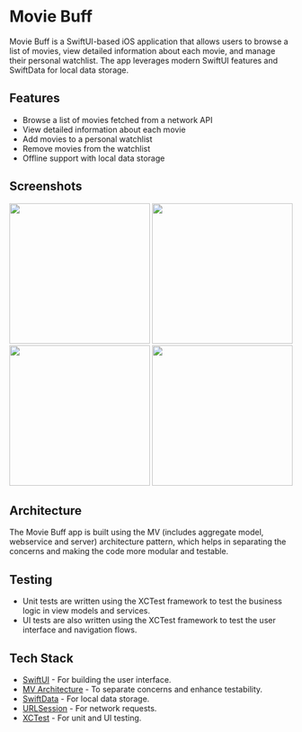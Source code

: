 # Movie Buff
Movie Buff is a SwiftUI-based iOS application that allows users to browse a list of movies, view detailed information about each movie, and manage their personal watchlist. The app leverages modern SwiftUI features and SwiftData for local data storage.

## Features
- Browse a list of movies fetched from a network API
- View detailed information about each movie
- Add movies to a personal watchlist
- Remove movies from the watchlist
- Offline support with local data storage

## Screenshots
<img src="https://res.cloudinary.com/do5h20gi0/image/upload/v1722837933/Simulator_Screenshot_-_Clone_1_of_iPhone_15_Pro_-_2024-08-05_at_11.34.27_b2eqxp.png" width="250" /> <img src="https://res.cloudinary.com/do5h20gi0/image/upload/v1722837928/Simulator_Screenshot_-_Clone_1_of_iPhone_15_Pro_-_2024-08-05_at_11.34.35_zczcrk.png" width="250" />
<img src="https://res.cloudinary.com/do5h20gi0/image/upload/v1722837931/Simulator_Screenshot_-_Clone_1_of_iPhone_15_Pro_-_2024-08-05_at_11.35.09_jldftf.png" width="250" />
<img src="https://res.cloudinary.com/do5h20gi0/image/upload/v1722838895/Simulator_Screenshot_-_iPhone_15_Pro_-_2024-08-05_at_11.50.59_acxkjp.png" width="250" />

## Architecture
The Movie Buff app is built using the MV (includes aggregate model, webservice and server) architecture pattern, which helps in separating the concerns and making the code more modular and testable.

## Testing
- Unit tests are written using the XCTest framework to test the business logic in view models and services.
- UI tests are also written using the XCTest framework to test the user interface and navigation flows.

## Tech Stack 
- [SwiftUI](https://developer.apple.com/xcode/swiftui/) - For building the user interface.
- [MV Architecture](https://betterprogramming.pub/swiftui-architecture-a-complete-guide-to-mv-pattern-approach-5f411eaaaf9e) - To separate concerns and enhance testability.
- [SwiftData](https://developer.apple.com/xcode/swiftdata/) - For local data storage.
- [URLSession](https://developer.apple.com/documentation/foundation/urlsession) - For network requests.
- [XCTest](https://developer.apple.com/documentation/xctest) - For unit and UI testing.
  
